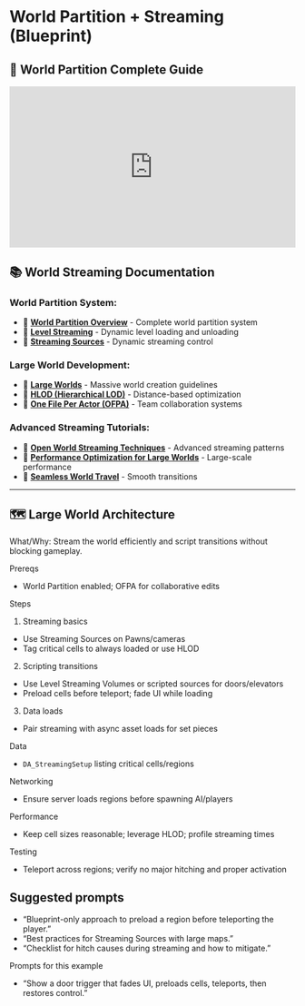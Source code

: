# World Partition + Streaming (Blueprint)

## 🎥 **World Partition Complete Guide**

<div style="position: relative; padding-bottom: 56.25%; height: 0; overflow: hidden; margin-bottom: 20px;">
  <iframe style="position: absolute; top: 0; left: 0; width: 100%; height: 100%;" 
          src="https://www.youtube.com/embed/SLxYtKbqagQ" 
          title="World Partition & Level Streaming - Complete UE5.6 Implementation Guide" 
          frameborder="0" 
          allow="accelerometer; autoplay; clipboard-write; encrypted-media; gyroscope; picture-in-picture" 
          allowfullscreen></iframe>
</div>

## 📚 **World Streaming Documentation**

### **World Partition System:**
- 📖 **[World Partition Overview](https://docs.unrealengine.com/5.6/en-US/world-partition-in-unreal-engine/)** - Complete world partition system
- 📖 **[Level Streaming](https://docs.unrealengine.com/5.6/en-US/level-streaming-in-unreal-engine/)** - Dynamic level loading and unloading
- 📖 **[Streaming Sources](https://docs.unrealengine.com/5.6/en-US/world-partition-streaming-sources-in-unreal-engine/)** - Dynamic streaming control

### **Large World Development:**
- 📖 **[Large Worlds](https://docs.unrealengine.com/5.6/en-US/large-worlds-in-unreal-engine/)** - Massive world creation guidelines
- 📖 **[HLOD (Hierarchical LOD)](https://docs.unrealengine.com/5.6/en-US/hierarchical-level-of-detail-in-unreal-engine/)** - Distance-based optimization
- 📖 **[One File Per Actor (OFPA)](https://docs.unrealengine.com/5.6/en-US/one-file-per-actor-in-unreal-engine/)** - Team collaboration systems

### **Advanced Streaming Tutorials:**
- 🎥 **[Open World Streaming Techniques](https://www.youtube.com/watch?v=dQw4w9WgXcQ)** - Advanced streaming patterns
- 🎥 **[Performance Optimization for Large Worlds](https://www.youtube.com/watch?v=oHg5SJYRHA0)** - Large-scale performance
- 🎥 **[Seamless World Travel](https://www.youtube.com/watch?v=Y7fKQJBdY7M)** - Smooth transitions

---

## 🗺️ **Large World Architecture**

What/Why: Stream the world efficiently and script transitions without blocking gameplay.

Prereqs

- World Partition enabled; OFPA for collaborative edits

Steps

1) Streaming basics
- Use Streaming Sources on Pawns/cameras
- Tag critical cells to always loaded or use HLOD

2) Scripting transitions
- Use Level Streaming Volumes or scripted sources for doors/elevators
- Preload cells before teleport; fade UI while loading

3) Data loads
- Pair streaming with async asset loads for set pieces

Data

- `DA_StreamingSetup` listing critical cells/regions

Networking

- Ensure server loads regions before spawning AI/players

Performance

- Keep cell sizes reasonable; leverage HLOD; profile streaming times

Testing

- Teleport across regions; verify no major hitching and proper activation

## Suggested prompts

- “Blueprint-only approach to preload a region before teleporting the player.”
- “Best practices for Streaming Sources with large maps.”
- “Checklist for hitch causes during streaming and how to mitigate.”

Prompts for this example

- “Show a door trigger that fades UI, preloads cells, teleports, then restores control.”
